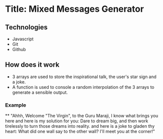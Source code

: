 # Title: Mixed Messages Generator

## Technologies
+ Javascript
+ Git
+ Github

## How does it work
+ 3 arrays are used to store the inspirational talk, the user's star sign and a joke.
+ A function is used to console a random interpolation of the 3 arrays to generate a sensible output.

### Example

** "Ahhh, Welcome "The Virgin", to the Guru Maraji, I know what brings you here and here is my solution for you: Dare to dream big, and then work tirelessly to turn those dreams into reality. and here is a joke to gladen thy heart: What did one wall say to the other wall? I'll meet you at the corner!"
